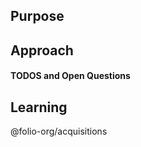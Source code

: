 <!--
  If you have a relevant JIRA issue number, please put it in the issue title.
  Example: MODORDERS-70 Orders schema updates

  TL;DR
    - https://www.youtube.com/watch?v=5aHmO_S8FQ4
    - http://www.olitreadwell.com/2016/05/22/how-to-write-great-pull-requests/
    - https://www.atlassian.com/blog/git/written-unwritten-guide-pull-requests
-->

## Purpose
<!--
  Why are you making this change? There is nothing more important
  to provide to the reviewer and to future readers than the cause
  that gave rise to this pull request. Be careful to avoid circular
  statements like "the purpose is to update the schema." and
  instead provide an explanation like "there is more data to be provided and stored for Purchase Orders 
  which is currently missing in the schema"

  The purpose may seem self-evident to you now, but the standard to
  hold yourself to should be "can a developer parachuting into this
  project reconstruct the necessary context merely by reading this
  section."

  If you have a relevant JIRA issue, add a link directly to the issue URL here.
  Example: https://issues.folio.org/browse/MODORDERS-70
 -->

## Approach
<!--
 How does this change fulfill the purpose? It's best to talk
 high-level strategy and avoid code-splaining the commit history.

 The goal is not only to explain what you did, but help other
 developers *work* with your solution in the future.
-->

#### TODOS and Open Questions
<!-- OPTIONAL
- [ ] Use GitHub checklists. When solved, check the box and explain the answer.
-->

## Learning
<!-- OPTIONAL
  Help out not only your reviewer, but also your fellow developer!
  Sometimes there are key pieces of information that you used to come up
  with your solution. Don't let all that hard work go to waste! A
  pull request is a *perfect opportunity to share the learning that
  you did. Add links to blog posts, patterns, libraries or addons used
  to solve this problem.
-->
@folio-org/acquisitions
